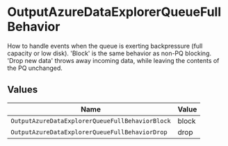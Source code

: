 # OutputAzureDataExplorerQueueFullBehavior

How to handle events when the queue is exerting backpressure (full capacity or low disk). 'Block' is the same behavior as non-PQ blocking. 'Drop new data' throws away incoming data, while leaving the contents of the PQ unchanged.


## Values

| Name                                            | Value                                           |
| ----------------------------------------------- | ----------------------------------------------- |
| `OutputAzureDataExplorerQueueFullBehaviorBlock` | block                                           |
| `OutputAzureDataExplorerQueueFullBehaviorDrop`  | drop                                            |